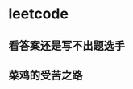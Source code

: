 <!--
 * @Description: 
 * @Author: lierenzhu
 * @Date: 2021-09-01 17:35:57
 * @LastEditors: lierenzhu
 * @LastEditTime: 2021-09-01 17:45:59
 * @FilePath: /leetcode/README.md
-->
# leetcode

## 看答案还是写不出题选手
## 菜鸡的受苦之路
